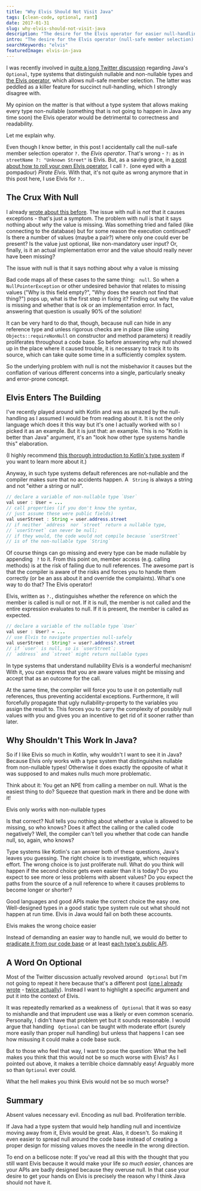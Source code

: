 ```yaml
---
title: "Why Elvis Should Not Visit Java"
tags: [clean-code, optional, rant]
date: 2017-01-31
slug: why-elvis-should-not-visit-java
description: "The desire for the Elvis operator for easier null-handling echoes through the Java community. But due to Java's type system, it should never be introduced!"
intro: "The desire for the Elvis operator (null-safe member selection) as a killer feature for terse null-handling echoes through the Java community. It should never be introduced, though, and here's why."
searchKeywords: "elvis"
featuredImage: elvis-in-java
---
```


I was recently involved in [quite a long Twitter discussion](https://twitter.com/struberg/status/824684380937449472) regarding Java's `Optional`, type systems that distinguish nullable and non-nullable types and [the Elvis operator](java-pirate-elvis-operator), which allows null-safe member selection.
The latter was peddled as a killer feature for succinct null-handling, which I strongly disagree with.

My opinion on the matter is that without a type system that allows making every type non-nullable (something that is not going to happen in Java any time soon) the Elvis operator would be detrimental to correctness and readability.

Let me explain why.

<admonition type="note">

Even though I know better, in this post I accidentally call the null-safe member selection operator `?.` the *Elvis operator*.
That's wrong - `?:` as in `streetName ?: "Unknown Street"` is Elvis.
But, as a saving grace, in [a post about how to roll your own Elvis operator](java-pirate-elvis-operator#the-pirate-elvis-operator), I call `?.` (one eyed with a pompadour) *Pirate Elvis*.
With that, it's not quite as wrong anymore that in this post here, I use Elvis for `?.`.

</admonition>

## The Crux With Null

I already [wrote about this before](intention-revealing-code-java-8-optional#why-even-use-optional).
The issue with null is *not* that it causes exceptions - that's just a symptom.
The problem with null is that it says nothing about *why* the value is missing.
Was something tried and failed (like connecting to the database) but for some reason the execution continued?
Is there a number of values (maybe a pair?) where only one could ever be present?
Is the value just optional, like non-mandatory user input?
Or, finally, is it an actual implementation error and the value should really never have been missing?

<pullquote>The issue with null is that it says nothing about why a value is missing</pullquote>

Bad code maps all of these cases to the same thing: ` null`.
So when a ` NullPointerException` or other undesired behavior that relates to missing values ("Why is this field empty?", "Why does the search not find that thing?") pops up, what is the first step in fixing it?
Finding out why the value is missing and whether that is ok or an implementation error.
In fact, answering that question is usually 90% of the solution!

It can be very hard to do that, though, because null can hide in any reference type and unless rigorous checks are in place (like using ` Objects::requireNonNull` on constructor and method parameters) it readily proliferates throughout a code base.
So before answering why null showed up in the place where it caused trouble, it is necessary to track it to its source, which can take quite some time in a sufficiently complex system.

So the underlying problem with null is not the misbehavior it causes but the conflation of various different concerns into a single, particularly sneaky and error-prone concept.

## Elvis Enters The Building

I've recently played around with Kotlin and was as amazed by the null-handling as I assumed I would be from reading about it.
It is not the only language which does it this way but it's one I actually worked with so I picked it as an example.
But it is just that: an example.
This is no "Kotlin is better than Java" argument, it's an "look how other type systems handle this" elaboration.

(I highly recommend [this thorough introduction to Kotlin's type system](http://natpryce.com/articles/000818.html) if you want to learn more about it.)

Anyway, in such type systems default references are not-nullable and the compiler makes sure that no accidents happen.
A ` String` is always a string and not "either a string or null".

```java
// declare a variable of non-nullable type `User`
val user : User = ...
// call properties (if you don't know the syntax,
// just assume these were public fields)
val userStreet : String = user.address.street
// if neither `address` nor `street` return a nullable type,
// `userStreet` can never be null;
// if they would, the code would not compile because `userStreet`
// is of the non-nullable type `String`
```

Of course things can go missing and every type can be made nullable by appending ` ?` to it.
From this point on, member access (e.g. calling methods) is at the risk of failing due to null references.
The awesome part is that the compiler is aware of the risks and forces you to handle them correctly (or be an ass about it and override the complaints).
What's one way to do that?
The Elvis operator!

Elvis, written as `?.`, distinguishes whether the reference on which the member is called is null or not.
If it is null, the member is not called and the entire expression evaluates to null.
If it is present, the member is called as expected.

```java
// declare a variable of the nullable type `User`
val user : User? = ...
// use Elvis to navigate properties null-safely
val userStreet : String? = user?.address?.street
// if `user` is null, so is `userStreet`;
// `address` and `street` might return nullable types
```

In type systems that understand nullability Elvis is a wonderful mechanism!
With it, you can express that you are aware values might be missing and accept that as an outcome for the call.

At the same time, the compiler will force you to use it on potentially null references, thus preventing accidental exceptions.
Furthermore, it will forcefully propagate that ugly nullability-property to the variables you assign the result to.
This forces you to carry the complexity of possibly null values with you and gives you an incentive to get rid of it sooner rather than later.

## Why Shouldn't This Work In Java?

So if I like Elvis so much in Kotlin, why wouldn't I want to see it in Java?
Because Elvis only works with a type system that distinguishes nullable from non-nullable types!
Otherwise it does exactly the opposite of what it was supposed to and makes nulls much more problematic.

Think about it: You get an NPE from calling a member on null.
What is the easiest thing to do?
Squeeze that question mark in there and be done with it!

<pullquote>Elvis only works with non-nullable types</pullquote>

Is that correct?
Null tells you nothing about whether a value is allowed to be missing, so who knows?
Does it affect the calling or the called code negatively?
Well, the compiler can't tell you whether that code can handle null, so, again, who knows?

Type systems like Kotlin's can answer both of these questions, Java's leaves you guessing.
The right choice is to investigate, which requires effort.
The wrong choice is to just proliferate null.
What do you think will happen if the second choice gets even easier than it is today?
Do you expect to see more or less problems with absent values?
Do you expect the paths from the source of a null reference to where it causes problems to become longer or shorter?

Good languages and good APIs make the correct choice the easy one.
Well-designed types in a good static type system rule out what should not happen at run time.
Elvis in Java would fail on both these accounts.

<pullquote>Elvis makes the wrong choice easier</pullquote>

Instead of demanding an easier way to handle null, we would do better to [eradicate it from our code base](stephen-colebourne-java-optional-strict-approach) or at least [each type's public API](http://blog.joda.org/2015/08/java-se-8-optional-pragmatic-approach.html).

## A Word On Optional

Most of the Twitter discussion actually revolved around ` Optional` but I'm not going to repeat it here because that's a different post ([one I already wrote](intention-revealing-code-java-8-optional) - [twice actually](stephen-colebourne-java-optional-strict-approach)).
Instead I want to highlight a specific argument and put it into the context of Elvis.

It was repeatedly remarked as a weakness of ` Optional` that it was so easy to mishandle and that imprudent use was a likely or even common scenario.
Personally, I didn't have that problem yet but it sounds reasonable.
I would argue that handling ` Optional` can be taught with moderate effort (surely more easily than proper null handling) but unless that happens I can see how misusing it could make a code base suck.

But to those who feel that way, I want to pose the question: What the hell makes you think that this would not be so much worse with Elvis?
As I pointed out above, it makes a terrible choice damnably easy!
Arguably more so than `Optional` ever could.

<pullquote>What the hell makes you think Elvis would not be so much worse?</pullquote>

## Summary

Absent values necessary evil.
Encoding as null bad.
Proliferation terrible.

If Java had a type system that would help handling null and incentivize moving away from it, Elvis would be great.
Alas, it doesn't.
So making it even easier to spread null around the code base instead of creating a proper design for missing values moves the needle in the wrong direction.

To end on a bellicose note: If you've read all this with the thought that you still want Elvis because it would make your life *so much easier*, chances are your APIs are badly designed because they overuse null.
In that case your desire to get your hands on Elvis is precisely the reason why I think Java should not have it.
